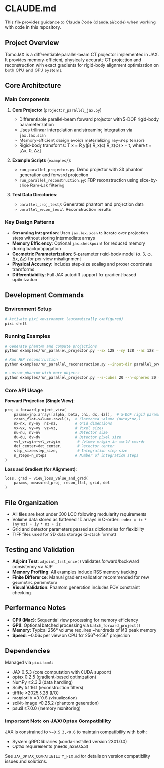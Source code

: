 # CLAUDE.md

This file provides guidance to Claude Code (claude.ai/code) when working with code in this repository.

## Project Overview

TomoJAX is a differentiable parallel-beam CT projector implemented in JAX. It provides memory-efficient, physically accurate CT projection and reconstruction with exact gradients for rigid-body alignment optimization on both CPU and GPU systems.

## Core Architecture

### Main Components

1. **Core Projector** (`projector_parallel_jax.py`):
   - Differentiable parallel-beam forward projector with 5-DOF rigid-body parameterization
   - Uses trilinear interpolation and streaming integration via `jax.lax.scan`
   - Memory-efficient design avoids materializing ray-step tensors
   - Rigid-body transforms: T x = R_y(β) R_x(α) R_z(φ) x + t, where t = [Δx, 0, Δz]

2. **Example Scripts** (`examples/`):
   - `run_parallel_projector.py`: Demo projector with 3D phantom generation and forward projection
   - `run_parallel_reconstruction.py`: FBP reconstruction using slice-by-slice Ram-Lak filtering

3. **Test Data Directories**:
   - `parallel_proj_test/`: Generated phantom and projection data
   - `parallel_recon_test/`: Reconstruction results

### Key Design Patterns

- **Streaming Integration**: Uses `jax.lax.scan` to iterate over projection steps without storing intermediate arrays
- **Memory Efficiency**: Optional `jax.checkpoint` for reduced memory during backpropagation
- **Geometric Parameterization**: 5-parameter rigid-body model (α, β, φ, Δx, Δz) for per-view misalignment
- **Physical Accuracy**: Includes step-size scaling and proper coordinate transforms
- **Differentiability**: Full JAX autodiff support for gradient-based optimization

## Development Commands

### Environment Setup
```bash
# Activate pixi environment (automatically configured)
pixi shell
```

### Running Examples
```bash
# Generate phantom and compute projections
python examples/run_parallel_projector.py --nx 128 --ny 128 --nz 128 --n-proj 128

# Run FBP reconstruction
python examples/run_parallel_reconstruction.py --input-dir parallel_proj_test

# Custom phantom with more objects
python examples/run_parallel_projector.py --n-cubes 20 --n-spheres 20 --max-size 64
```

### Core API Usage

**Forward Projection (Single View)**:
```python
proj = forward_project_view(
    params=jnp.array([alpha, beta, phi, dx, dz]),  # 5-DOF rigid params
    recon_flat=volume.ravel(),  # Flattened volume (nx*ny*nz,)
    nx=nx, ny=ny, nz=nz,        # Grid dimensions
    vx=vx, vy=vy, vz=vz,        # Voxel sizes
    nu=nu, nv=nv,               # Detector size
    du=du, dv=dv,               # Detector pixel size
    vol_origin=vol_origin,       # Volume origin in world coords
    det_center=det_center,       # Detector center
    step_size=step_size,         # Integration step size
    n_steps=n_steps             # Number of integration steps
)
```

**Loss and Gradient (for Alignment)**:
```python
loss, grad = view_loss_value_and_grad(
    params, measured_proj, recon_flat, grid, det
)
```

## File Organization

- All files are kept under 300 LOC following modularity requirements
- Volume data stored as flattened 1D arrays in C-order: `index = ix * (ny*nz) + iy * nz + iz`
- Grid and detector parameters passed as dictionaries for flexibility
- TIFF files used for 3D data storage (z-stack format)

## Testing and Validation

- **Adjoint Test**: `adjoint_test_once()` validates forward/backward consistency via VJP
- **Memory Profiling**: All examples include RSS memory tracking
- **Finite Difference**: Manual gradient validation recommended for new geometric parameters
- **Visual Validation**: Phantom generation includes FOV constraint checking

## Performance Notes

- **CPU (Mac)**: Sequential view processing for memory efficiency
- **GPU**: Optional batched processing via `batch_forward_project()`
- **Memory**: Typical 256³ volume requires ~hundreds of MB peak memory
- **Speed**: ~0.06s per view on CPU for 256³→256² projection

## Dependencies

Managed via `pixi.toml`:
- JAX 0.5.3 (core computation with CUDA support)
- optax 0.2.5 (gradient-based optimization)
- NumPy ≥2.3.2 (data handling) 
- SciPy ≥1.16.1 (reconstruction filters)
- tifffile ≥2025.8.28 (I/O)
- matplotlib ≥3.10.5 (visualization)
- scikit-image ≥0.25.2 (phantom generation)
- psutil ≥7.0.0 (memory monitoring)

### Important Note on JAX/Optax Compatibility
JAX is constrained to `>=0.5.3,<0.6` to maintain compatibility with both:
- System gRPC libraries (conda-installed version 2301.0.0)  
- Optax requirements (needs jax≥0.5.3)

See `JAX_OPTAX_COMPATIBILITY_FIX.md` for details on version compatibility issues and solutions.